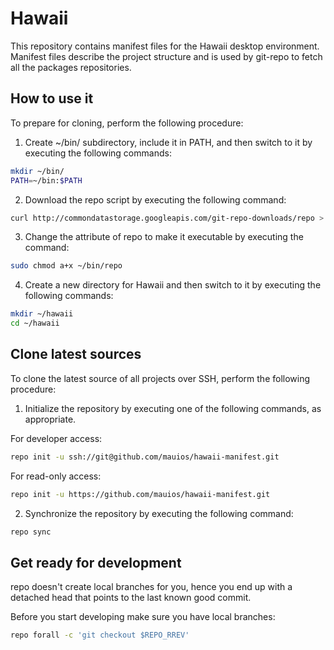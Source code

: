Hawaii
======

This repository contains manifest files for the Hawaii desktop environment.
Manifest files describe the project structure and is used by git-repo
to fetch all the packages repositories.

How to use it
-------------

To prepare for cloning, perform the following procedure:

1. Create ~/bin/ subdirectory, include it in PATH, and then switch to it by executing the following commands:

```sh
mkdir ~/bin/
PATH=~/bin:$PATH
```

2. Download the repo script by executing the following command:

```sh
curl http://commondatastorage.googleapis.com/git-repo-downloads/repo > ~/bin/repo
```

3. Change the attribute of repo to make it executable by executing the command:

```sh
sudo chmod a+x ~/bin/repo
```

4. Create a new directory for Hawaii and then switch to it by executing the following commands:

```sh
mkdir ~/hawaii
cd ~/hawaii
```

## Clone latest sources

To clone the latest source of all projects over SSH, perform the following procedure:

1. Initialize the repository by executing one of the following commands, as appropriate.

For developer access:

```sh
repo init -u ssh://git@github.com/mauios/hawaii-manifest.git
```

For read-only access:

```sh
repo init -u https://github.com/mauios/hawaii-manifest.git
```

2. Synchronize the repository by executing the following command:

```sh
repo sync
```

## Get ready for development

repo doesn't create local branches for you, hence you end up with a
detached head that points to the last known good commit.

Before you start developing make sure you have local branches:

```sh
repo forall -c 'git checkout $REPO_RREV'
```
